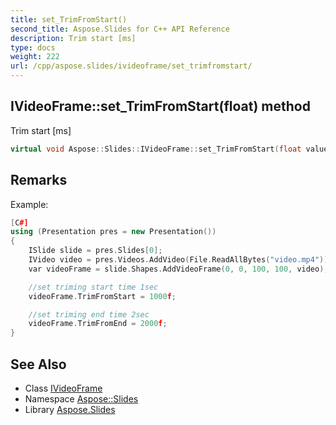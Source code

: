 ```yaml
---
title: set_TrimFromStart()
second_title: Aspose.Slides for C++ API Reference
description: Trim start [ms]
type: docs
weight: 222
url: /cpp/aspose.slides/ivideoframe/set_trimfromstart/
---
```

## IVideoFrame::set_TrimFromStart(**float**) method


Trim start [ms]

```cpp
virtual void Aspose::Slides::IVideoFrame::set_TrimFromStart(float value)=0
```

## Remarks


Example: 
```cpp
[C#]
using (Presentation pres = new Presentation())
{
    ISlide slide = pres.Slides[0];
    IVideo video = pres.Videos.AddVideo(File.ReadAllBytes("video.mp4"));
    var videoFrame = slide.Shapes.AddVideoFrame(0, 0, 100, 100, video);

    //set triming start time 1sec
    videoFrame.TrimFromStart = 1000f;

    //set triming end time 2sec
    videoFrame.TrimFromEnd = 2000f;
}
```

## See Also

* Class [IVideoFrame](../)
* Namespace [Aspose::Slides](../../)
* Library [Aspose.Slides](../../../)
